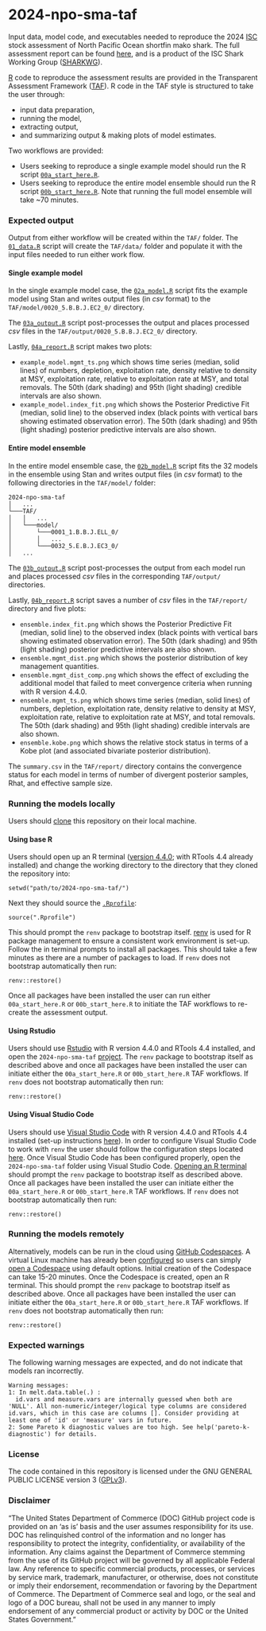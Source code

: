 # 2024-npo-sma-taf

Input data, model code, and executables needed to reproduce the 2024 [ISC](https://isc.fra.go.jp/index.html) stock assessment of North Pacific Ocean shortfin mako shark. The full assessment report can be found [here](https://meetings.wcpfc.int/node/22828), and is a product of the ISC Shark Working Group ([SHARKWG](https://isc.fra.go.jp/working_groups/shark.html)).

[R](https://www.r-project.org/) code to reproduce the assessment results are provided in the Transparent Assessment Framework ([TAF](https://www.ices.dk/data/assessment-tools/Pages/transparent-assessment-framework.aspx)). R code in the TAF style is structured
to take the user through:
- input data preparation,
- running the model,
- extracting output,
- and summarizing output & making plots of model estimates.

Two workflows are provided:
- Users seeking to reproduce a single example model should run the R script [`00a_start_here.R`](https://github.com/N-DucharmeBarth-NOAA/2024-npo-sma-taf/blob/main/r_code/00a_start_here.R).
- Users seeking to reproduce the entire model ensemble should run the R script [`00b_start_here.R`](https://github.com/N-DucharmeBarth-NOAA/2024-npo-sma-taf/blob/main/r_code/00b_start_here.R). Note that running the full model ensemble will take ~70 minutes.

### Expected output

Output from either workflow will be created within the `TAF/` folder. The [`01_data.R`](https://github.com/N-DucharmeBarth-NOAA/2024-npo-sma-taf/blob/main/r_code/01_data.R) script will create the `TAF/data/` folder and populate it with the input files needed to run either work flow.

#### Single example model

In the single example model case, the [`02a_model.R`](https://github.com/N-DucharmeBarth-NOAA/2024-npo-sma-taf/blob/main/r_code/02a_model.R) script fits the example model using Stan and writes output files (in *csv* format) to the `TAF/model/0020_5.B.B.J.EC2_0/` directory.

The [`03a_output.R`](https://github.com/N-DucharmeBarth-NOAA/2024-npo-sma-taf/blob/main/r_code/03a_output.R) script post-processes the output and places processed *csv* files in the `TAF/output/0020_5.B.B.J.EC2_0/` directory.

Lastly, [`04a_report.R`](https://github.com/N-DucharmeBarth-NOAA/2024-npo-sma-taf/blob/main/r_code/04a_report.R) script makes two plots:
- `example_model.mgmt_ts.png` which shows time series (median, solid lines) of numbers, depletion, exploitation rate, density relative to density at MSY, exploitation rate, relative to exploitation rate at MSY, and total removals. The 50th (dark shading) and 95th (light shading) credible intervals are also shown. 
- `example_model.index_fit.png` which shows the Posterior Predictive Fit (median, solid line) to the observed index (black points with vertical bars showing estimated observation error). The 50th (dark shading) and 95th (light shading) posterior predictive intervals are also shown. 

#### Entire model ensemble

In the entire model ensemble case, the [`02b_model.R`](https://github.com/N-DucharmeBarth-NOAA/2024-npo-sma-taf/blob/main/r_code/02b_model.R) script fits the 32 models in the ensemble using Stan and writes output files (in *csv* format) to the following directories in the `TAF/model/` folder:
```
2024-npo-sma-taf  
│   ...
└───TAF/
│   │   ...
│   └───model/
│       └───0001_1.B.B.J.ELL_0/
│       │   ...
│       └───0032_5.E.B.J.EC3_0/
│   ...
```

The [`03b_output.R`](https://github.com/N-DucharmeBarth-NOAA/2024-npo-sma-taf/blob/main/r_code/03b_output.R) script post-processes the output from each model run and places processed *csv* files in the corresponding `TAF/output/` directories.

Lastly, [`04b_report.R`](https://github.com/N-DucharmeBarth-NOAA/2024-npo-sma-taf/blob/main/r_code/04b_report.R) script saves a number of *csv* files in the `TAF/report/` directory and five plots: 
- `ensemble.index_fit.png` which shows the Posterior Predictive Fit (median, solid line) to the observed index (black points with vertical bars showing estimated observation error). The 50th (dark shading) and 95th (light shading) posterior predictive intervals are also shown.
- `ensemble.mgmt_dist.png` which shows the posterior distribution of key management quantities.
- `ensemble.mgmt_dist_comp.png` which shows the effect of excluding the additional model that failed to meet convergence criteria when running with R version 4.4.0.
- `ensemble.mgmt_ts.png` which shows time series (median, solid lines) of numbers, depletion, exploitation rate, density relative to density at MSY, exploitation rate, relative to exploitation rate at MSY, and total removals. The 50th (dark shading) and 95th (light shading) credible intervals are also shown.
- `ensemble.kobe.png` which shows the relative stock status in terms of a Kobe plot (and associated bivariate posterior distribution).

The `summary.csv` in the `TAF/report/` directory contains the convergence status for each model in terms of number of divergent posterior samples, Rhat, and effective sample size.

### Running the models locally

Users should [clone](https://docs.github.com/en/repositories/creating-and-managing-repositories/cloning-a-repository) this repository on their local machine.

#### Using base R

Users should open up an R terminal ([version 4.4.0](https://cloud.r-project.org/); with RTools 4.4 already installed) and change the working directory to the directory that they cloned the repository into:
```
setwd("path/to/2024-npo-sma-taf/")
```
Next they should source the [`.Rprofile`](https://github.com/N-DucharmeBarth-NOAA/2024-npo-sma-taf/blob/main/.Rprofile):
```
source(".Rprofile")
```
This should prompt the `renv` package to bootstrap itself. [renv](https://rstudio.github.io/renv/index.html) is used for R package management to ensure a consistent work environment is set-up. Follow the in terminal prompts to 
install all packages. This should take a few minutes as there are a number of packages to load. If `renv` does not bootstrap automatically then run:
```
renv::restore()
```

Once all packages have been installed the user can run either `00a_start_here.R` or `00b_start_here.R` to initiate the TAF workflows to re-create the assessment output.

#### Using Rstudio

Users should use [Rstudio](https://posit.co/download/rstudio-desktop/) with R version 4.4.0 and RTools 4.4 installed, and open the `2024-npo-sma-taf` [project](https://bookdown.org/ndphillips/YaRrr/projects-in-rstudio.html). The `renv` package to bootstrap itself as described above and once all packages have been installed the user can initiate either the `00a_start_here.R` or `00b_start_here.R` TAF workflows. If `renv` does not bootstrap automatically then run:
```
renv::restore()
```

#### Using Visual Studio Code

Users should use [Visual Studio Code](https://code.visualstudio.com/download) with R version 4.4.0 and RTools 4.4 installed (set-up instructions [here](https://github.com/REditorSupport/vscode-R)). In order to configure Visual Studio Code to work with `renv` the user should follow the configuration steps located [here](https://github.com/REditorSupport/vscode-R/wiki/Working-with-renv-enabled-projects). Once Visual Studio Code has been configured properly, open the `2024-npo-sma-taf` folder using Visual Studio Code. [Opening an R terminal](https://code.visualstudio.com/docs/languages/r#_running-r-code) should prompt the `renv` package to bootstrap itself as described above. Once all packages have been installed the user can initiate either the `00a_start_here.R` or `00b_start_here.R` TAF workflows. If `renv` does not bootstrap automatically then run:
```
renv::restore()
```
### Running the models remotely

Alternatively, models can be run in the cloud using [GitHub Codespaces](https://github.com/features/codespaces). A virtual Linux machine has already been [configured](https://github.com/N-DucharmeBarth-NOAA/2024-npo-sma-taf/blob/main/.devcontainer/devcontainer.json) so users can simply [open a Codespace](https://docs.github.com/en/codespaces/developing-in-a-codespace/creating-a-codespace-for-a-repository#creating-a-codespace-for-a-repository) using default options. Initial creation of the Codespace can take 15-20 minutes. Once the Codespace is created, open an R terminal. This should prompt the `renv` package to bootstrap itself as described above. Once all packages have been installed the user can initiate either the `00a_start_here.R` or `00b_start_here.R` TAF workflows. If `renv` does not bootstrap automatically then run:
```
renv::restore()
```

### Expected warnings
The following warning messages are expected, and do not indicate that models ran incorrectly.
```
Warning messages:
1: In melt.data.table(.) :
  id.vars and measure.vars are internally guessed when both are 'NULL'. All non-numeric/integer/logical type columns are considered id.vars, which in this case are columns []. Consider providing at least one of 'id' or 'measure' vars in future.
2: Some Pareto k diagnostic values are too high. See help('pareto-k-diagnostic') for details.
```

### License

The code contained in this repository is licensed under the GNU GENERAL PUBLIC LICENSE version 3 ([GPLv3](https://www.gnu.org/licenses/gpl-3.0.html)).

### Disclaimer

“The United States Department of Commerce (DOC) GitHub project code is provided on an ‘as is’ basis and the user assumes responsibility for its use. DOC has relinquished control of the information and no longer has responsibility to protect the integrity, confidentiality, or availability of the information. Any claims against the Department of Commerce stemming from the use of its GitHub project will be governed by all applicable Federal law. Any reference to specific commercial products, processes, or services by service mark, trademark, manufacturer, or otherwise, does not constitute or imply their endorsement, recommendation or favoring by the Department of Commerce. The Department of Commerce seal and logo, or the seal and logo of a DOC bureau, shall not be used in any manner to imply endorsement of any commercial product or activity by DOC or the United States Government.”
